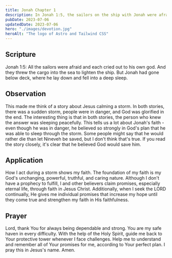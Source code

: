 ```yaml
---
title: Jonah Chapter 1
description: In Jonah 1:5, the sailors on the ship with Jonah were afraid and cried out to their gods as a great storm threatened to sink the ship.
pubDate: 2023-07-06
updatedDate: 2023-07-06
hero: "./images/devotion.jpg"
heroAlt: "The logo of Astro and Tailwind CSS"
---
```


## Scripture

Jonah 1:5: All the sailors were afraid and each cried out to his own god. And they threw the cargo into the sea to lighten the ship. But Jonah had gone below deck, where he lay down and fell into a deep sleep.

## Observation

This made me think of a story about Jesus calming a storm. In both stories, there was a sudden storm, people were in danger, and God was glorified in the end. The interesting thing is that in both stories, the person who knew the answer was sleeping peacefully. This tells us a lot about Jonah's faith - even though he was in danger, he believed so strongly in God's plan that he was able to sleep through the storm. Some people might say that he would rather die than let Nineveh be saved, but I don't think that's true. If you read the story closely, it's clear that he believed God would save him.  


## Application

How I act during a storm shows my faith. The foundation of my faith is my God's unchanging, powerful, truthful, and caring nature. Although I don't have a prophecy to fulfill, I and other believers claim promises, especially eternal life, through faith in Jesus Christ. Additionally, when I seek the LORD continually, He gives me individual promises that increase my hope until they come true and strengthen my faith in His faithfulness.


## Prayer

Lord, thank You for always being dependable and strong. You are my safe haven in every difficulty. With the help of the Holy Spirit, guide me back to Your protective tower whenever I face challenges. Help me to understand and remember all of Your promises for me, according to Your perfect plan. I pray this in Jesus's name. Amen.